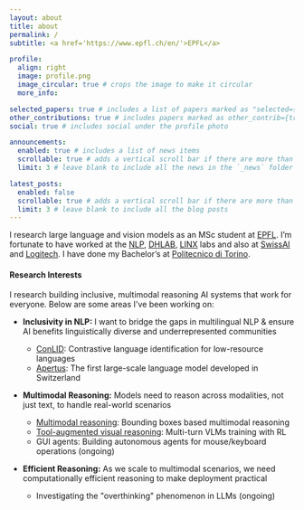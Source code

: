 ```yaml
---
layout: about
title: about
permalink: /
subtitle: <a href='https://www.epfl.ch/en/'>EPFL</a>

profile:
  align: right
  image: profile.png
  image_circular: true # crops the image to make it circular
  more_info:

selected_papers: true # includes a list of papers marked as "selected={true}"
other_contributions: true # includes papers marked as other_contrib={true}
social: true # includes social under the profile photo

announcements:
  enabled: true # includes a list of news items
  scrollable: true # adds a vertical scroll bar if there are more than 3 news items
  limit: 3 # leave blank to include all the news in the `_news` folder

latest_posts:
  enabled: false
  scrollable: true # adds a vertical scroll bar if there are more than 3 new posts items
  limit: 3 # leave blank to include all the blog posts
---
```


I research large language and vision models as an MSc student at [EPFL](https://www.epfl.ch/en/). I’m fortunate to have worked at the [NLP](https://nlp.epfl.ch/), [DHLAB](https://www.epfl.ch/labs/dhlab/), [LINX](https://www.epfl.ch/labs/linx/) labs and also at [SwissAI](https://www.swiss-ai.org/) and [Logitech](https://www.logitech.com/). I have done my Bachelor’s at [Politecnico di Torino](https://www.polito.it/).

#### Research Interests
I research building inclusive, multimodal reasoning AI systems that work for everyone. Below are some areas I've been working on:

- **Inclusivity in NLP:** I want to bridge the gaps in multilingual NLP & ensure AI benefits linguistically diverse and underrepresented communities
  - [ConLID](https://arxiv.org/abs/2506.15304): Contrastive language identification for low-resource languages
  - [Apertus](https://arxiv.org/abs/2509.14233): The first large-scale language model developed in Switzerland
  <!-- - COLM workshop (annotations, models) -->

- **Multimodal Reasoning:** Models need to reason across modalities, not just text, to handle real-world scenarios
  - [Multimodal reasoning](https://jakhongir0103.github.io/projects/3_project/): Bounding boxes based multimodal reasoning 
  - [Tool-augmented visual reasoning](https://jakhongir0103.github.io/projects/4_project/): Multi-turn VLMs training with RL
  - GUI agents: Building autonomous agents for mouse/keyboard operations (ongoing)

- **Efficient Reasoning:** As we scale to multimodal scenarios, we need computationally efficient reasoning to make deployment practical
  - Investigating the "overthinking" phenomenon in LLMs (ongoing)